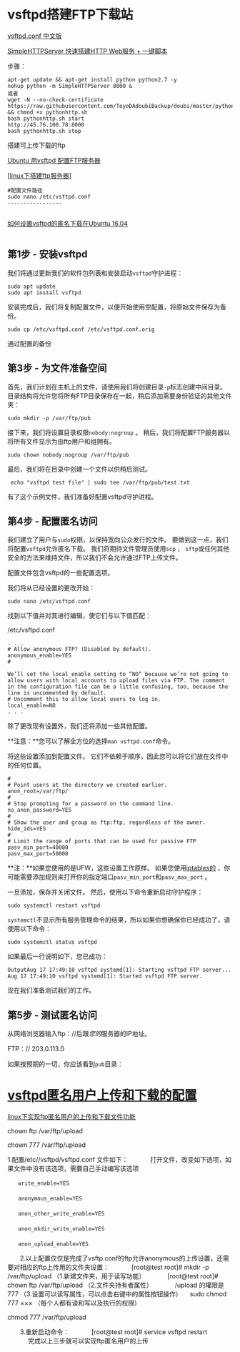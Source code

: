 # vsftpd搭建FTP下载站

[vsftpd.conf 中文版](http://www.jinbuguo.com/vsftpd/vsftpd.conf.html)

[SimpleHTTPServer 快速搭建HTTP Web服务 + 一键脚本](https://doubibackup.com/1x0xr8en.html)

步骤：

```
apt-get update && apt-get install python python2.7 -y
nohup python -m SimpleHTTPServer 8000 &
或者
wget -N --no-check-certificate https://raw.githubusercontent.com/ToyoDAdoubiBackup/doubi/master/pythonhttp.sh && chmod +x pythonhttp.sh
bash pythonhttp.sh start
http://45.76.100.78:8000
bash pythonhttp.sh stop
```

搭建可上传下载的ftp

[Ubuntu 用vsftpd 配置FTP服务器](https://www.jianshu.com/p/8bb946ab59c1)

[[linux下搭建ftp服务器](https://segmentfault.com/a/1190000012291264)]

```
#配置文件路径
sudo nano /etc/vsftpd.conf
-----------------


```

[如何设置vsftpd的匿名下载在Ubuntu 16.04](https://www.howtoing.com/how-to-set-up-vsftpd-for-anonymous-downloads-on-ubuntu-16-04)

```

```

## 第1步 - 安装vsftpd

我们将通过更新我们的软件包列表和安装启动`vsftpd`守护进程：

```
sudo apt update
sudo apt install vsftpd
```

安装完成后，我们将复制配置文件，以便开始使用空配置，将原始文件保存为备份。

```
sudo cp /etc/vsftpd.conf /etc/vsftpd.conf.orig
```

通过配置的备份

## 第3步 - 为文件准备空间

首先，我们计划在主机上的文件，请使用我们将创建目录`-p`标志创建中间目录。 目录结构将允许您将所有FTP目录保存在一起，稍后添加需要身份验证的其他文件夹：

```
sudo mkdir -p /var/ftp/pub
```

接下来，我们将设置目录权限`nobody:nogroup` 。 稍后，我们将配置FTP服务器以将所有文件显示为由ftp用户和组拥有。

```
sudo chown nobody:nogroup /var/ftp/pub
```

最后，我们将在目录中创建一个文件以供稍后测试。

```
 echo "vsftpd test file" | sudo tee /var/ftp/pub/test.txt
```

有了这个示例文件，我们准备好配置vsftpd守护进程。

## 第4步 - 配置匿名访问



我们建立了用户与`sudo`权限，以保持宽向公众发行的文件。 要做到这一点，我们将配置`vsftpd`允许匿名下载。 我们将期待文件管理员使用`scp` ， `sftp`或任何其他安全的方法来维持文件，所以我们不会允许通过FTP上传文件。

配置文件包含vsftpd的一些配置选项。

我们将从已经设置的更改开始：

```
sudo nano /etc/vsftpd.conf
```

找到以下值并对其进行编辑，使它们与以下值匹配：

/etc/vsftpd.conf

```
. . .
# Allow anonymous FTP? (Disabled by default).
anonymous_enable=YES
#

We’ll set the local_enable setting to “NO” because we’re not going to allow users with local accounts to upload files via FTP. The comment in the configuration file can be a little confusing, too, because the line is uncommented by default. 
# Uncomment this to allow local users to log in.
local_enable=NO
. . .
```

除了更改现有设置外，我们还将添加一些其他配置。

**注意：**您可以了解全方位的选择`man vsftpd.conf`命令。

将这些设置添加到配置文件。 它们不依赖于顺序，因此您可以将它们放在文件中的任何位置。

```
#
# Point users at the directory we created earlier.
anon_root=/var/ftp/
#
# Stop prompting for a password on the command line.
no_anon_password=YES
#
# Show the user and group as ftp:ftp, regardless of the owner.
hide_ids=YES
#
# Limit the range of ports that can be used for passive FTP
pasv_min_port=40000
pasv_max_port=50000
```

**注：**如果您使用的是UFW，这些设置工作原样。 如果您使用[iptables的](https://www.howtoing.com/iptables-essentials-common-firewall-rules-and-commands/) ，你可能需要添加规则来打开你的指定端口`pasv_min_port`和`pasv_max_port` 。

一旦添加，保存并关闭文件。 然后，使用以下命令重新启动守护程序：

```
sudo systemctl restart vsftpd
```

`systemctl`不显示所有服务管理命令的结果，所以如果你想确保你已经成功了，请使用以下命令：

```
sudo systemctl status vsftpd
```

如果最后一行说明如下，您已成功：

```
OutputAug 17 17:49:10 vsftpd systemd[1]: Starting vsftpd FTP server...
Aug 17 17:49:10 vsftpd systemd[1]: Started vsftpd FTP server.
```

现在我们准备测试我们的工作。

## 第5步 - 测试匿名访问

从网络浏览器输入ftp：//后跟*您的*服务器的IP地址。

FTP：// 203.0.113.0

如果按预期的一切，你应该看到`pub`目录：

# [vsftpd匿名用户上传和下载的配置](https://blog.csdn.net/neonlight/article/details/5975764)

[linux下实现ftp匿名用户的上传和下载文件功能](https://blog.csdn.net/weixin_30376509/article/details/95175028)

chown ftp /var/ftp/upload

chown 777 /var/ftp/upload

   1.配置/etc//vsftpd/vsftpd.conf 文件如下：
　
　　打开文件，改变如下选项，如果文件中没有该选项，需要自己手动编写该选项
```
　　write_enable=YES
　
　　anonymous_enable=YES
　
　　anon_other_write_enable=YES
　
　　anon_mkdir_write_enable=YES
　
　　anon_upload_enable=YES
```

　　2.以上配置仅仅是完成了vsftp.conf的ftp允许anonymous的上传设置，还需要对相应的ftp上传用的文件夹设置：
　
　　[root@test root]# mkdir -p /var/ftp/upload （1.新建文件夹，用于读写功能）
　
　　[root@test root]# chown ftp /var/ftp/upload （2.文件夹持有者属性）
　
　　/upload 的權限是 777 （3.设置可以读写属性，可以点击右键中的属性按钮操作）
　sudo chmod 777 ××× （每个人都有读和写以及执行的权限）

chmod 777 /var/ftp/upload

　　3.重新启动命令：
　
　　[root@test root]# service vsftpd restart
　
　　完成以上三步就可以实现ftp匿名用户的上传